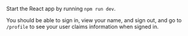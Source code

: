 Start the React app by running `npm run dev`.

You should be able to sign in, view your name, and sign out, and go to `/profile` to see your user claims information when signed in.
